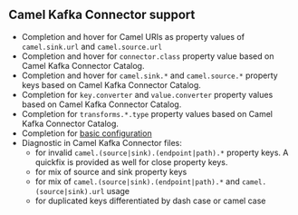 ## Camel Kafka Connector support

- Completion and hover for Camel URIs as property values of `camel.sink.url` and `camel.source.url`
- Completion and hover for `connector.class` property value based on Camel Kafka Connector Catalog.
- Completion and hover for `camel.sink.*` and `camel.source.*` property keys based on Camel Kafka Connector Catalog.
- Completion for `key.converter` and `value.converter` property values based on Camel Kafka Connector Catalog.
- Completion for `transforms.*.type` property values based on Camel Kafka Connector Catalog.
- Completion for [basic configuration](https://camel.apache.org/components/3.20.x/kafka-component.html)
- Diagnostic in Camel Kafka Connector files:
  - for invalid `camel.(source|sink).(endpoint|path).*` property keys. A quickfix is provided as well for close property keys.
  - for mix of source and sink property keys
  - for mix of `camel.(source|sink).(endpoint|path).*` and `camel.(source|sink).url` usage
  - for duplicated keys differentiated by dash case or camel case
